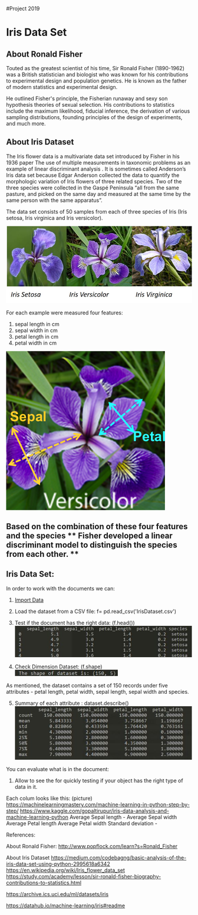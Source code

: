 #Project 2019

# Iris Data Set 

## About Ronald Fisher  

Touted as the greatest scientist of his time, Sir Ronald Fisher (1890-1962) was a British statistician and biologist who was known for his contributions to experimental design and population genetics. He is known as the father of modern statistics and experimental design.

He outlined Fisher's principle, the Fisherian runaway and sexy son hypothesis theories of sexual selection. His contributions to statistics include the maximum likelihood, fiducial inference, the derivation of various sampling distributions, founding principles of the design of experiments, and much more.

## About Iris Dataset 

The Iris flower data is a multivariate data set introduced by Fisher in his 1936 paper The use of multiple measurements in taxonomic problems as an example of linear discriminant analysis . It is sometimes called Anderson’s Iris data set because Edgar Anderson collected the data to quantify the morphologic variation of Iris flowers of three related species. Two of the three species were collected in the Gaspé Peninsula “all from the same pasture, and picked on the same day and measured at the same time by the same person with the same apparatus”.

The data set consists of 50 samples from each of three species of Iris (Iris setosa, Iris virginica and Iris versicolor). 

![Image of Iris](https://github.com/Katylub/Iris-Dataset-/blob/master/iris.jpg)

For each example were measured four features:  

1. sepal length in cm
2. sepal width in cm
3. petal length in cm
4. petal width in cm
 
![Image of Iris sepal and widht](https://github.com/Katylub/Iris-Dataset-/blob/master/Sepal%20and%20petal.png)
 
## Based on the combination of these four features and the species ** Fisher developed a linear discriminant model to distinguish the species from each other. ** ##

## Iris Data Set: 

In order to work with the documents we can:

1. [Import Data](https://github.com/Katylub/Iris-Dataset-/blob/master/IrisDataset.csv)

2. Load the dataset from a CSV file: f= pd.read_csv('IrisDataset.csv')


3. Test if the document has the right data: (f.head())
 ![We can see each column looks like this:](https://github.com/Katylub/Iris-Dataset-/blob/master/Dataset%20Columns.JPG)


4. Check Dimension Dataset: (f.shape)
![Shape Data set](https://github.com/Katylub/Iris-Dataset-/blob/master/Shape%20of%20dataset.JPG)

As mentioned, the dataset contains a set of 150 records under five attributes - petal length, petal width, sepal length, sepal width and species.

5. Summary of each attribute : dataset.describe() 
![Attribute Summary](https://github.com/Katylub/Iris-Dataset-/blob/master/Attribute%20Summary.JPG)




You can evaluate what is in the document:

1. Allow to see the for quickly testing if your object has the right type of data in it.

Each colum looks like this: (picture)
https://machinelearningmastery.com/machine-learning-in-python-step-by-step/
https://www.kaggle.com/gopaltirupur/iris-data-analysis-and-machine-learning-python
Average Sepal length -
Average Sepal width
Average Petal length
Average Petal width
Standard deviation -



References:


About Ronald Fisher:
http://www.popflock.com/learn?s=Ronald_Fisher

About Iris Dataset
https://medium.com/codebagng/basic-analysis-of-the-iris-data-set-using-python-2995618a6342
https://en.wikipedia.org/wiki/Iris_flower_data_set
https://study.com/academy/lesson/sir-ronald-fisher-biography-contributions-to-statistics.html

https://archive.ics.uci.edu/ml/datasets/iris


https://datahub.io/machine-learning/iris#readme
